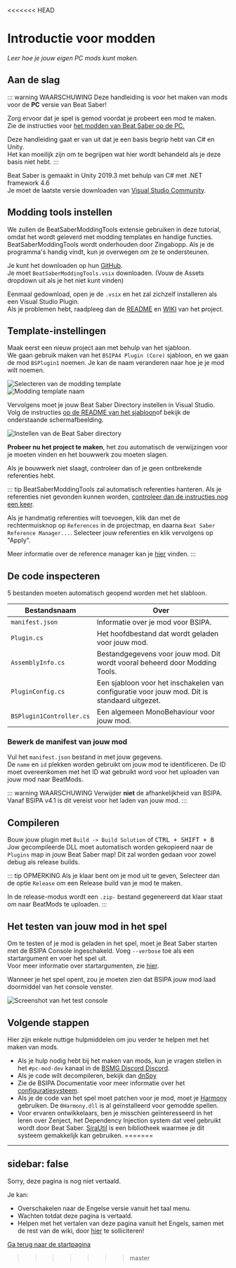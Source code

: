 <<<<<<< HEAD
# Introductie voor modden
_Leer hoe je jouw eigen PC mods kunt maken._

## Aan de slag
::: warning WAARSCHUWING Deze handleiding is voor het maken van mods voor de **PC** versie van Beat Saber!

Zorg ervoor dat je spel is gemod voordat je probeert een mod te maken.  
Zie de instructies voor [ het modden van Beat Saber op de PC.](/pc-modding.md)

Deze handleiding gaat er van uit dat je een basis begrip hebt van C# en Unity.  
Het kan moeilijk zijn om te begrijpen wat hier wordt behandeld als je deze basis niet hebt. :::

Beat Saber is gemaakt in Unity 2019.3 met behulp van C# met .NET framework 4.6  
Je moet de laatste versie downloaden van [Visual Studio Community](https://visualstudio.microsoft.com/).

## Modding tools instellen
We zullen de BeatSaberModdingTools extensie gebruiken in deze tutorial, omdat het wordt geleverd met modding templates en handige functies.  
BeatSaberModdingTools wordt onderhouden door Zingabopp. Als je de programma's handig vindt, kun je overwegen om ze te ondersteunen.

Je kunt het downloaden op hun [GitHub](https://github.com/Zingabopp/BeatSaberTemplates/releases/latest).  
Je moet `BeatSaberModdingTools.vsix` downloaden. (Vouw de Assets dropdown uit als je het niet kunt vinden)

Eenmaal gedownload, open je de `.vsix` en het zal zichzelf installeren als een Visual Studio Plugin.  
Als je problemen hebt, raadpleeg dan de [README](https://github.com/Zingabopp/BeatSaberModdingTools#readme) en [WIKI](https://github.com/Zingabopp/BeatSaberModdingTools/wiki) van het project.

## Template-instellingen
Maak eerst een nieuw project aan met behulp van het sjabloon.  
We gaan gebruik maken van het `BSIPA4 Plugin (Core)` sjabloon, en we gaan de mod `BSPlugin1` noemen. Je kan de naam veranderen naar hoe je je mod wilt noemen.

![Selecteren van de modding template](~@images/modding/modding-template-select.png "Selecteren van de modding template")  
![Modding template naam](~@images/modding/modding-template-name.png "Modding template naam")

Vervolgens moet je jouw Beat Saber Directory instellen in Visual Studio. Volg de instructies [op de README van het sjabloon](https://github.com/Zingabopp/BeatSaberModdingTools#how-to-use)of bekijk de onderstaande schermafbeelding.

![Instellen van de Beat Saber directory](~@images/modding/setup-bs-directory.png "Instellen van de Beat Saber directory")

**Probeer nu het project te maken**, het zou automatisch de verwijzingen voor je moeten vinden en het bouwwerk zou moeten slagen.

Als je bouwwerk niet slaagt, controleer dan of je geen ontbrekende referenties hebt.

::: tip BeatSaberModdingTools zal automatisch referenties hanteren. Als je referenties niet gevonden kunnen worden, [controleer dan de instructies nog een keer](https://github.com/Zingabopp/BeatSaberModdingTools#how-to-use).

Als je handmatig referenties wilt toevoegen, klik dan met de rechtermuisknop op `References` in de projectmap, en daarna `Beat Saber Reference Manager...`. Selecteer jouw referenties en klik vervolgens op "Apply".

Meer informatie over de reference manager kan je [hier](https://github.com/Zingabopp/BeatSaberModdingTools/wiki/Adding-References) vinden. :::

## De code inspecteren
5 bestanden moeten automatisch geopend worden met het slabloon.

| Bestandsnaam             | Over                                                                                         |
| ------------------------ | -------------------------------------------------------------------------------------------- |
| `manifest.json`          | Informatie over je mod voor BSIPA.                                                           |
| `Plugin.cs`              | Het hoofdbestand dat wordt geladen voor jouw mod.                                            |
| `AssemblyInfo.cs`        | Bestandgegevens voor jouw mod. Dit wordt vooral beheerd door Modding Tools.                  |
| `PluginConfig.cs`        | Een sjabloon voor het inschakelen van configuratie voor jouw mod. Dit is standaard uitgezet. |
| `BSPlugin1Controller.cs` | Een algemeen MonoBehaviour voor jouw mod.                                                    |

### Bewerk de manifest van jouw mod
Vul het `manifest.json` bestand in met jouw gegevens.  
De `name` en `id` plekken worden gebruikt om jouw mod te identificeren. De ID moet overeenkomen met het ID wat gebruikt word voor het uploaden van jouw mod naar BeatMods.

::: warning WAARSCHUWING Verwijder **niet** de afhankelijkheid van BSIPA. Vanaf BSIPA v4.1 is dit vereist voor het laden van jouw mod. :::

## Compileren
Bouw jouw plugin met `Build -> Build Solution` of <kbd>CTRL + SHIFT + B</kbd>  
Jow gecompileerde DLL moet automatisch worden gekopieerd naar de `Plugins` map in jouw Beat Saber map! Dit zal worden gedaan voor zowel debug als release builds.

::: tip OPMERKING Als je klaar bent om je mod uit te geven, Selecteer dan de optie `Release` om een Release build van je mod te maken.

In de release-modus wordt een `.zip-` bestand gegenereerd dat klaar staat om naar BeatMods te uploaden. :::

## Het testen van jouw mod in het spel
Om te testen of je mod is geladen in het spel, moet je Beat Saber starten met de BSIPA Console ingeschakeld. Voeg `--verbose` toe als een startargument en voer het spel uit.  
Voor meer informatie over startargumenten, zie [hier](./#launch-args).

Wanneer je het spel opent, zou je moeten zien dat BSIPA jouw mod laad doormiddel van het console venster.

![Screenshot van het test console](~@images/modding/testing-console.png "Screenshot van het test console")

## Volgende stappen
Hier zijn enkele nuttige hulpmiddelen om jou verder te helpen met het maken van mods.

* Als je hulp nodig hebt bij het maken van mods, kun je vragen stellen in het `#pc-mod-dev` kanaal in de [BSMG Discord Discord](https://discord.gg/beatsabermods).
* Als je code wilt decompileren, bekijk dan [dnSpy](https://github.com/dnSpy/dnSpy/releases)
* Zie de BSIPA Documentatie voor meer informatie over het [configuratiesysteem](https://bsmg.github.io/BeatSaber-IPA-Reloaded/tags/4.1.3/articles/start-dev.html#configuring-your-plugin).
* Als je de code van het spel moet patchen voor je mod, moet je [Harmony](https://github.com/pardeike/Harmony#readme) gebruiken. De `0Harmony.dll` is al geïnstalleerd voor gemodde spellen.
* Voor ervaren ontwikkelaars, ben je misschien geïnteresseerd in het leren over Zenject, het Dependency Injection system dat veel gebruikt wordt door Beat Saber. [SiraUtil](https://github.com/Auros/SiraUtil#readme) is een bibliotheek waarmee je dit systeem gemakkelijk kan gebruiken.
=======
---
sidebar: false
---

<!-- Disable header rule to hide page from search -->
<!-- markdownlint-disable MD041 -->
Sorry, deze pagina is nog niet vertaald.

Je kan:

* Overschakelen naar de Engelse versie vanuit het taal menu.
* Wachten totdat deze pagina is vertaald.
* Helpen met het vertalen van deze pagina vanuit het Engels, samen met de rest van de wiki, door [hier](https://forms.gle/e3BqA3poMjESARe76) te solliciteren!

[Ga terug naar de startpagina](/nl/)
>>>>>>> master
